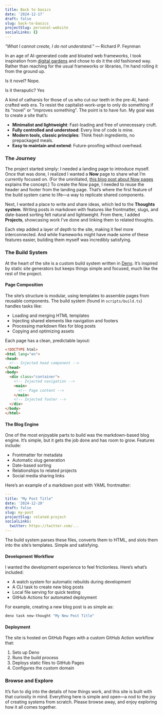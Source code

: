 ```yaml
---
title: Back to basics
date: '2024-12-17'
draft: false
slug: back-to-basics
projectSlug: personal-website
socialLinks: {}
---
```

*"What I cannot create, I do not understand."* — Richard P. Feynman

In an age of AI-generated code and bloated web frameworks, I took inspiration from [digital gardens](https://maggieappleton.com/garden-history) and chose to do it the old fashioned way. Rather than reaching for the usual frameworks or libraries, I’m hand rolling it from the ground up.

Is it novel? Nope.

Is it theraputic? Yes

A kind of catharsis for those of us who cut our teeth in the pre-AI, hand-crafted web era. To resist the capitalist-work-urge to only do something if its "novel" or "improves something". The point is to have fun.
My goal was to create a site that’s:
- **Minimalist and lightweight**: Fast-loading and free of unnecessary cruft.
- **Fully controlled and understood**: Every line of code is mine.
- **Modern tools, classic principles**: Think fresh ingredients, no prepackaged meals.
- **Easy to maintain and extend**: Future-proofing without overhead.


### The Journey

The project started simply: I needed a landing page to introduce myself. Once that was done, I realized I wanted a **Now** page to share what I’m currently focused on. (For the uninitiated, [this blog post about Now pages](https://nownownow.com/about) explains the concept.) To create the Now page, I needed to reuse the header and footer from the landing page. That’s where the first feature of the build system came to life—a way to replicate shared components.

Next, I wanted a place to write and share ideas, which led to the **Thoughts system**. Writing posts in markdown with features like frontmatter, slugs, and date-based sorting felt natural and lightweight. From there, I added **Projects**, showcasing work I’ve done and linking them to related thoughts.

Each step added a layer of depth to the site, making it feel more interconnected. And while frameworks might have made some of these features easier, building them myself was incredibly satisfying.

### The Build System

At the heart of the site is a custom build system written in [Deno](https://deno.land/). It’s inspired by static site generators but keeps things simple and focused, much like the rest of the project.

#### Page Composition

The site’s structure is modular, using templates to assemble pages from reusable components. The build system (found in `scripts/build.ts`) handles tasks like:

- Loading and merging HTML templates
- Injecting shared elements like navigation and footers
- Processing markdown files for blog posts
- Copying and optimizing assets

Each page has a clean, predictable layout:

```html
<!DOCTYPE html>
<html lang="en">
<head>
  <!-- Injected head component -->
</head>
<body>
  <div class="container">
    <!-- Injected navigation -->
    <main>
      <!-- Page content -->
    </main>
    <!-- Injected footer -->
  </div>
</body>
</html>
```

#### The Blog Engine

One of the most enjoyable parts to build was the markdown-based blog engine. It’s simple, but it gets the job done and has room to grow. Features include:

- Frontmatter for metadata
- Automatic slug generation
- Date-based sorting
- Relationships to related projects
- Social media sharing links

Here’s an example of a markdown post with YAML frontmatter:

```yaml
---
title: "My Post Title"
date: '2024-12-20'
draft: false
slug: my-post
projectSlug: related-project
socialLinks:
  twitter: https://twitter.com/...
---
```

The build system parses these files, converts them to HTML, and slots them into the site’s templates. Simple and satisfying.

#### Development Workflow

I wanted the development experience to feel frictionless. Here’s what’s included:

- A watch system for automatic rebuilds during development
- A CLI task to create new blog posts
- Local file serving for quick testing
- GitHub Actions for automated deployment

For example, creating a new blog post is as simple as:

```bash
deno task new-thought "My New Post Title"
```

#### Deployment

The site is hosted on GitHub Pages with a custom GitHub Action workflow that:

1. Sets up Deno
2. Runs the build process
3. Deploys static files to GitHub Pages
4. Configures the custom domain

### Browse and Explore

It’s fun to dig into the details of how things work, and this site is built with that curiosity in mind. Everything here is simple and open—a nod to the joy of creating systems from scratch. Please browse away, and enjoy exploring how it all comes together.

